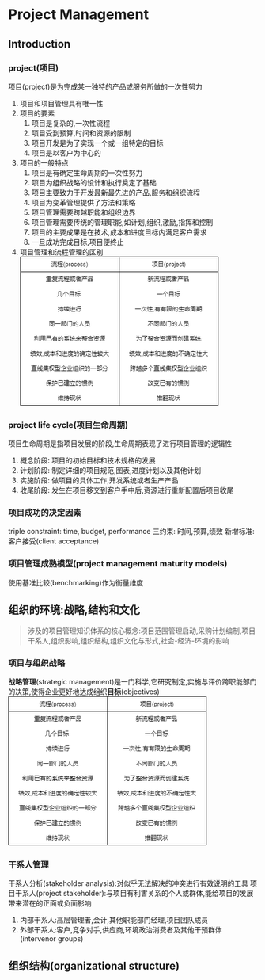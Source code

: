 # Project Management

## Introduction

### project(项目)

项目(project)是为完成某一独特的产品或服务所做的一次性努力

1. 项目和项目管理具有唯一性
2. 项目的要素
   1. 项目是复杂的,一次性流程
   2. 项目受到预算,时间和资源的限制
   3. 项目开发是为了实现一个或一组特定的目标
   4. 项目是以客户为中心的
3. 项目的一般特点
   1. 项目是有确定生命周期的一次性努力
   2. 项目为组织战略的设计和执行奠定了基础
   3. 项目主要致力于开发最新最先进的产品,服务和组织流程
   4. 项目为变革管理提供了方法和策略
   5. 项目管理需要跨越职能和组织边界
   6. 项目管理需要传统的管理职能,如计划,组织,激励,指挥和控制
   7. 项目的主要成果是在技术,成本和进度目标内满足客户需求
   8. 一旦成功完成目标,项目便终止
4. 项目管理和流程管理的区别
    ![项目管理和流程管理的区别](images/difference_of_processm_and_projectm.png)

### project life cycle(项目生命周期)

项目生命周期是指项目发展的阶段,生命周期表现了进行项目管理的逻辑性

1. 概念阶段: 项目的初始目标和技术规格的发展
2. 计划阶段: 制定详细的项目规范,图表,进度计划以及其他计划
3. 实施阶段: 做项目的具体工作,开发系统或者生产产品
4. 收尾阶段: 发生在项目移交到客户手中后,资源进行重新配置后项目收尾

### 项目成功的决定因素

triple constraint: time, budget, performance    三约束: 时间,预算,绩效
新增标准:客户接受(client acceptance)

### 项目管理成熟模型(project management maturity models)

使用基准比较(benchmarking)作为衡量维度

## 组织的环境:战略,结构和文化

> 涉及的项目管理知识体系的核心概念:项目范围管理启动,采购计划编制,项目干系人,组织影响,组织结构,组织文化与形式,社会-经济-环境的影响

### 项目与组织战略

**战略管理**(strategic management)是一门科学,它研究制定,实施与评价跨职能部门的决策,使得企业更好地达成组织**目标**(objectives)
![战略要素之间的关系](images/project_management.png)

### 干系人管理

干系人分析(stakeholder analysis):对似乎无法解决的冲突进行有效说明的工具
项目干系人(project stakeholder):与项目有利害关系的个人或群体,能给项目的发展带来潜在的正面或负面影响

1. 内部干系人:高层管理者,会计,其他职能部门经理,项目团队成员
2. 外部干系人:客户,竞争对手,供应商,环境政治消费者及其他干预群体(intervenor groups)

## 组织结构(organizational structure)
